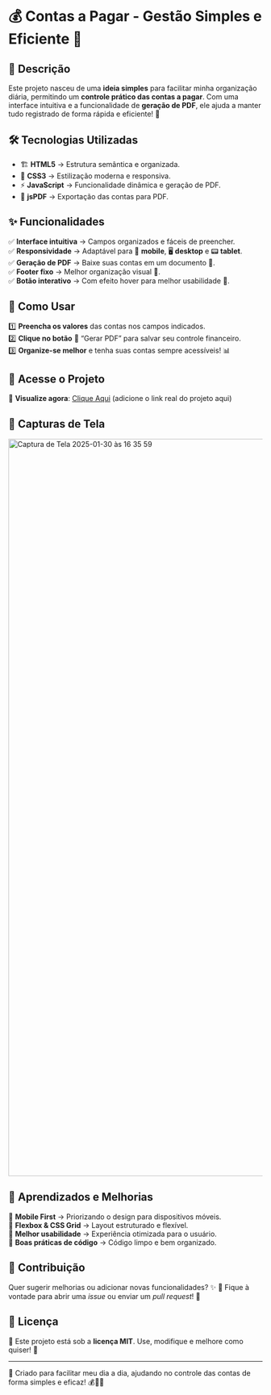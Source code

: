 # 💰 Contas a Pagar - Gestão Simples e Eficiente 📄

## 📌 Descrição
Este projeto nasceu de uma **ideia simples** para facilitar minha organização diária, permitindo um **controle prático das contas a pagar**. Com uma interface intuitiva e a funcionalidade de **geração de PDF**, ele ajuda a manter tudo registrado de forma rápida e eficiente! 🚀

## 🛠️ Tecnologias Utilizadas
- 🏗️ **HTML5** → Estrutura semântica e organizada.
- 🎨 **CSS3** → Estilização moderna e responsiva.
- ⚡ **JavaScript** → Funcionalidade dinâmica e geração de PDF.
- 📄 **jsPDF** → Exportação das contas para PDF.

## ✨ Funcionalidades
✅ **Interface intuitiva** → Campos organizados e fáceis de preencher.  
✅ **Responsividade** → Adaptável para 📱 **mobile**, 🖥️ **desktop** e 📟 **tablet**.  
✅ **Geração de PDF** → Baixe suas contas em um documento 📄.  
✅ **Footer fixo** → Melhor organização visual 📌.  
✅ **Botão interativo** → Com efeito hover para melhor usabilidade 🎨.  

## 🚀 Como Usar
1️⃣ **Preencha os valores** das contas nos campos indicados.  
2️⃣ **Clique no botão** 📄 “Gerar PDF” para salvar seu controle financeiro.  
3️⃣ **Organize-se melhor** e tenha suas contas sempre acessíveis! 📊

## 🔗 Acesse o Projeto
🚀 **Visualize agora**: [Clique Aqui](#) (adicione o link real do projeto aqui)  

## 📸 Capturas de Tela
<img width="1462" alt="Captura de Tela 2025-01-30 às 16 35 59" src="https://github.com/user-attachments/assets/77366a9f-377b-4d64-abf9-c4f8b66eb19b" />


## 🎯 Aprendizados e Melhorias
📌 **Mobile First** → Priorizando o design para dispositivos móveis.  
📌 **Flexbox & CSS Grid** → Layout estruturado e flexível.  
📌 **Melhor usabilidade** → Experiência otimizada para o usuário.  
📌 **Boas práticas de código** → Código limpo e bem organizado.  

## 🤝 Contribuição
Quer sugerir melhorias ou adicionar novas funcionalidades? ✨
📩 Fique à vontade para abrir uma *issue* ou enviar um *pull request*! 🚀

## 📝 Licença
📜 Este projeto está sob a **licença MIT**. Use, modifique e melhore como quiser! 🎨

---
💙 Criado para facilitar meu dia a dia, ajudando no controle das contas de forma simples e eficaz! 💰📄🚀

